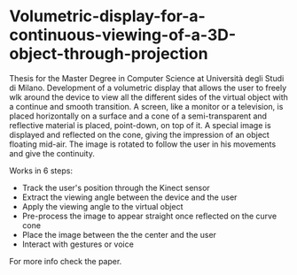 # Volumetric-display-for-a-continuous-viewing-of-a-3D-object-through-projection
Thesis for the Master Degree in Computer Science at Università degli Studi di Milano. 
Development of a volumetric display that allows the user to freely wlk around the device to view all the different sides of the virtual object with a continue and smooth transition.
A screen, like a monitor or a television, is placed horizontally on a surface and a cone of a semi-transparent and reflective material is placed, point-down, on top of it.
A special image is displayed and reflected on the cone, giving the impression of an object floating mid-air.
The image is rotated to follow the user in his movements and give the continuity.

Works in 6 steps:
- Track the user's position through the Kinect sensor
- Extract the viewing angle between the device and the user
- Apply the viewing angle to the virtual object
- Pre-process the image to appear straight once reflected on the curve cone
- Place the image between the the center and the user
- Interact with gestures or voice

For more info check the paper.
